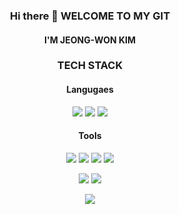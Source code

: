 <div align="center">
 
### Hi there 👋 WELCOME TO MY GIT

#### I'M JEONG-WON KIM

<!-- ### DevOps Junior -->

<!-- ![Yak_shaving](https://user-images.githubusercontent.com/98450173/170815016-69ef394d-5b84-4f6b-afd0-a836f1f1a836.jpg) -->


### TECH STACK 

#### Langugaes

<!-- <img src="https://img.shields.io/badge/Node.js-339933?style=flat-square&logo=Node.js&logoColor=white"/> -->
<img src="https://img.shields.io/badge/JavaScript-F7DF1E?style=flat-square&logo=JavaScript&logoColor=white"/>
<img src="https://img.shields.io/badge/Python-3776AB.svg?&style=flat-square&logo=Python&logoColor=white"/>
<img src="https://img.shields.io/badge/MySQL-4479A1?style=flat-square&logo=MySQL&logoColor=white"/>


#### Tools 

<img src="https://img.shields.io/badge/Amazon AWS-232F3E?style=flat-square&logo=Amazon%20AWS&logoColor=white"/></a>
<img src="https://img.shields.io/badge/Microsoft Azure-0078D4?style=flat-square&logo=microsoftazure&logoColor=white"/>
<img src="https://img.shields.io/badge/MongoDB-47A248?style=flat-square&logo=MongoDB&logoColor=white"/>
<img src="https://img.shields.io/badge/Postman-FF6C37?style=flat-square&logo=Postman&logoColor=white"/>


<img src="https://img.shields.io/badge/Docker-2496ED?style=flat-square&logo=Docker&logoColor=white"/></a>
<img src="https://img.shields.io/badge/Terraform-7B42BC?style=flat-square&logo=Terraform&logoColor=white"/>
 

<img src="https://img.shields.io/badge/Kubernetes-326CE5?style=flat-square&logo=Kubernetes&logoColor=white"/> 

<!-- <img src="https://img.shields.io/badge/Amazon DynamoDB-4053D6.svg?&style=flat-square&logo=Amazon DynamoDB&logoColor=white"/></a> -->
<!--<img src="https://img.shields.io/badge/Amazon S3-569A31.svg?&style=flat-square&logo=Amazon S3&logoColor=white"/> -->
<!-- <img src="https://img.shields.io/badge/OpenSearch-005EB8.svg?&style=flat-square&logo=OpenSearch&logoColor=white"/> -->
<!-- <img src="https://img.shields.io/badge/AWS Lambda-FF9900.svg?&style=flat-square&logo=AWS Lambda&logoColor=white"/> -->
</div>





<!-- ![Node.js](https://img.shields.io/badge)
![AWS]()
![Mysql]()
![Docker]()
![Terraform]()
![Kubernetes]()
![Python]()
 -->





<!--
**devopskims/devopskims** is a ✨ _special_ ✨ repository because its `README.md` (this file) appears on your GitHub profile.

Here are some ideas to get you started:

- 🔭 I’m currently working on ...
- 🌱 I’m currently learning ...
- 👯 I’m looking to collaborate on ...
- 🤔 I’m looking for help with ...
- 💬 Ask me about ...
- 📫 How to reach me: ...
- 😄 Pronouns: ...
- ⚡ Fun fact: ...
-->
